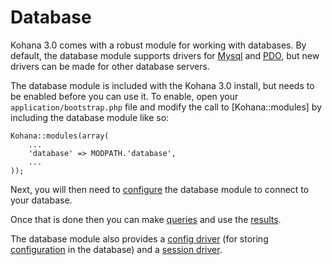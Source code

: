 # Database 

Kohana 3.0 comes with a robust module for working with databases. By default, the database module supports drivers for [Mysql](http://php.net/mysql) and [PDO](http://php.net/pdo), but new drivers can be made for other database servers.

The database module is included with the Kohana 3.0 install, but needs to be enabled before you can use it. To enable, open your `application/bootstrap.php` file and modify the call to [Kohana::modules] by including the database module like so:

    Kohana::modules(array(
        ...
        'database' => MODPATH.'database',
        ...
    ));

Next, you will then need to [configure](config) the database module to connect to your database.

Once that is done then you can make [queries](query) and use the [results](results).

The database module also provides a [config driver](../api/Kohana_Config_Database) (for storing [configuration](../kohana/files/config) in the database) and a [session driver](Session_Database).
